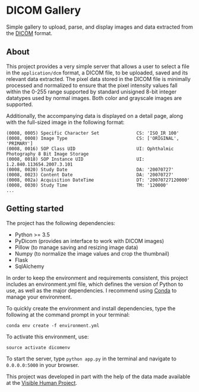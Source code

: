 # DICOM Gallery
Simple gallery to upload, parse, and display images and data extracted from the [DICOM](https://en.wikipedia.org/wiki/DICOM) format.

## About
This project provides a very simple server that allows a user to select a file in the `application/dcm` format, a DICOM file, to be uploaded, saved and its relevant data extracted. The pixel data stored in the DICOM file is minimally processed and normalized to ensure that the pixel intensity values fall within the 0-255 range supported by standard unisigned 8-bit integer datatypes used by normal images. Both color and grayscale images are supported.

Additionally, the accompanying data is displayed on a detail page, along with the full-sized image in the following format:

```
(0008, 0005) Specific Character Set              CS: 'ISO_IR 100'
(0008, 0008) Image Type                          CS: ['ORIGINAL', 'PRIMARY']
(0008, 0016) SOP Class UID                       UI: Ophthalmic Photography 8 Bit Image Storage
(0008, 0018) SOP Instance UID                    UI: 1.2.840.113654.2007.3.101
(0008, 0020) Study Date                          DA: '20070727'
(0008, 0023) Content Date                        DA: '20070727'
(0008, 002a) Acquisition DateTime                DT: '20070727120000'
(0008, 0030) Study Time                          TM: '120000'
...
```

## Getting started

The project has the following dependencies:

- Python >= 3.5
- PyDicom (provides an interface to work with DICOM images)
- Pillow (to manage saving and resizing image data)
- Numpy (to normalize the image values and crop the thumbnail)
- Flask
- SqlAlchemy

In order to keep the environment and requirements consistent, this project includes an environment.yml file, which defines the version of Python to use, as well as the major dependencies. I recommend using [Conda](https://conda.io/docs/index.html) to manage your environment.

To quickly create the environment and install dependencies, type the following at the command prompt in your terminal:

```
conda env create -f environment.yml
```

To activate this environment, use:

```
source activate dicomenv
```

To start the server, type `python app.py` in the terminal and navigate to `0.0.0.0:5000` in your browser.

This project was developed in part with the help of the data made available at the [Visible Human Project](https://mri.radiology.uiowa.edu/visible_human_datasets.html).
